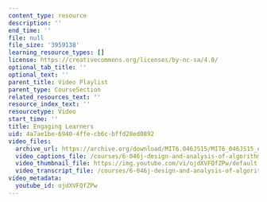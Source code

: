 ```yaml
---
content_type: resource
description: ''
end_time: ''
file: null
file_size: '3959138'
learning_resource_types: []
license: https://creativecommons.org/licenses/by-nc-sa/4.0/
optional_tab_title: ''
optional_text: ''
parent_title: Video Playlist
parent_type: CourseSection
related_resources_text: ''
resource_index_text: ''
resourcetype: Video
start_time: ''
title: Engaging Learners
uid: 4a7ae1be-6940-4ffe-cb6c-bffd28ed0892
video_files:
  archive_url: https://archive.org/download/MIT6.046JS15/MIT6_046JS15_engaging_students_300k.mp4
  video_captions_file: /courses/6-046j-design-and-analysis-of-algorithms-spring-2015/ca03ee1d636355c69e96f94c22f8cabf_ojdXVFQfZPw.vtt
  video_thumbnail_file: https://img.youtube.com/vi/ojdXVFQfZPw/default.jpg
  video_transcript_file: /courses/6-046j-design-and-analysis-of-algorithms-spring-2015/445d9306e2f2597e37013a740e2eeb0b_ojdXVFQfZPw.pdf
video_metadata:
  youtube_id: ojdXVFQfZPw
---
```

